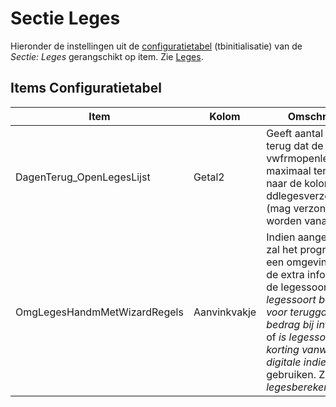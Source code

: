 # Sectie Leges

Hieronder de instellingen uit de [configuratietabel](/docs/instellen_inrichten/configuratie/README.md) (tbinitialisatie) van de *Sectie: Leges* gerangschikt op item. Zie [Leges](/docs/probleemoplossing/module_overstijgende_schermen/leges?s[]=leges.md).

## Items Configuratietabel

| Item                         | Kolom        | Omschrijving                                                           |
|------------------------------|--------------|------------------------------------------------------------------------|
| DagenTerug_OpenLegesLijst    | Getal2       | Geeft aantal dagen terug dat de view vwfrmopenlegesregels maximaal terugkijkt naar de kolom ddlegesverzonden (mag verzonden worden vanaf). |
| OmgLegesHandmMetWizardRegels | Aanvinkvakje | Indien aangevinkt dan zal het programma bij een omgevingszaak de extra informatie bij de legessoort zoals *is legessoort bedoeld voor teruggave-bedrag bij intrekking* of *is legessoort voor korting vanwege digitale indiening*, gebruiken. Zie lemma *legesberekening*. |
